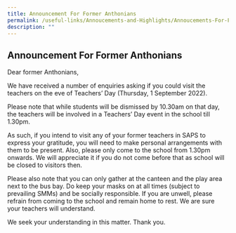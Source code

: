 ```yaml
---
title: Announcement For Former Anthonians
permalink: /useful-links/Annoucements-and-Highlights/Annoucements-For-Former-Anthonians/
description: ""
---
```


## Announcement For Former Anthonians

Dear former Anthonians,

  

We have received a number of enquiries asking if you could visit the teachers on the eve of Teachers’ Day (Thursday, 1 September 2022). 

  

Please note that while students will be dismissed by 10.30am on that day, the teachers will be involved in a Teachers’ Day event in the school till 1.30pm. 

  

As such, if you intend to visit any of your former teachers in SAPS to express your gratitude, you will need to make personal arrangements with them to be present. Also, please only come to the school from 1.30pm onwards. We will appreciate it if you do not come before that as school will be closed to visitors then. 

  

Please also note that you can only gather at the canteen and the play area next to the bus bay. Do keep your masks on at all times (subject to prevailing SMMs) and be socially responsible. If you are unwell, please refrain from coming to the school and remain home to rest. We are sure your teachers will understand. 

  

We seek your understanding in this matter. Thank you.